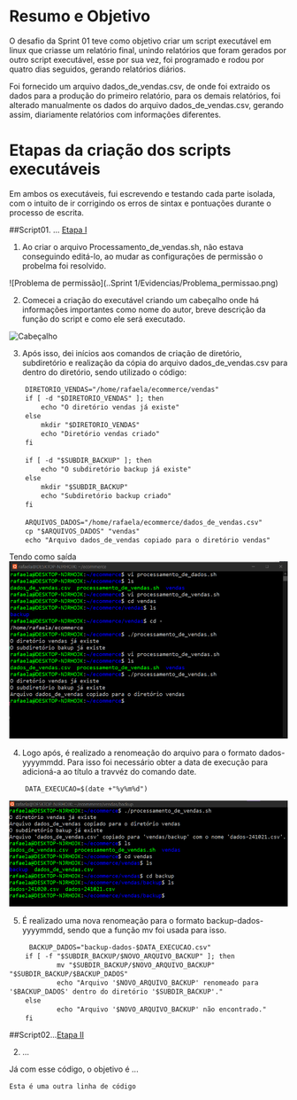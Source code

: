 # Resumo e Objetivo
O desafio da Sprint 01 teve como objetivo criar um script executável em linux que criasse um relatório final, unindo relatórios que foram gerados por outro script executável, esse por sua vez, foi programado e rodou por quatro dias seguidos, gerando relatórios diários.

Foi fornecido um arquivo dados_de_vendas.csv, de onde foi extraido os dados para a produção do primeiro relatório, para os demais relatórios, foi alterado manualmente os dados do arquivo dados_de_vendas.csv, gerando assim, diariamente relatórios com informações diferentes.

# Etapas da criação dos scripts executáveis
Em ambos os executáveis, fui escrevendo e testando cada parte isolada, com o intuito de ir corrigindo os erros de sintax e pontuações durante o processo de escrita.

##Script01. ... [Etapa I](etapa-1)

1. Ao criar o arquivo Processamento_de_vendas.sh, não estava conseguindo editá-lo, ao mudar as configurações de permissão o probelma foi resolvido. 

![Problema de permissão](..Sprint 1/Evidencias/Problema_permissao.png)

2. Comecei a criação do executável criando um cabeçalho onde há informações importantes como nome do autor, breve descrição da função do script e como ele será executado.

![Cabeçalho](../Evidencias/Cabeçalho.png)

3. Após isso, dei inícios aos comandos de criação de diretório, subdiretório e realização da cópia do arquivo dados_de_vendas.csv para dentro do diretório, sendo utilizado o código:
```linux
    DIRETORIO_VENDAS="/home/rafaela/ecommerce/vendas"
    if [ -d "$DIRETORIO_VENDAS" ]; then
        echo "O diretório vendas já existe"
    else
        mkdir "$DIRETORIO_VENDAS"
        echo "Diretório vendas criado"
    fi

    if [ -d "$SUBDIR_BACKUP" ]; then
        echo "O subdiretório backup já existe"
    else
        mkdir "$SUBDIR_BACKUP"
        echo "Subdiretório backup criado"
    fi

    ARQUIVOS_DADOS="/home/rafaela/ecommerce/dados_de_vendas.csv"
    cp "$ARQUIVOS_DADOS" "vendas"
    echo "Arquivo dados_de_vendas copiado para o diretório vendas"
```
Tendo como saída
![Criação vendas, backup e cópia de dados_de_vendas](../Evidencias/Criação_dir_subdir_copia.png)

4. Logo após, é realizado a renomeação do arquivo para o formato dados-yyyymmdd. Para isso foi necessário obter a data de execução para adicioná-a ao título a travvéz do comando date.

```linux
    DATA_EXECUCAO=$(date +"%y%m%d")
```
    
![Renome para dados-yyyymmdd](../Evidencias/Renome_dados-yyymmdd.png)

5. É realizado uma nova renomeação para o formato backup-dados-yyyymmdd, sendo que a função mv foi usada para isso.
```linux
     BACKUP_DADOS="backup-dados-$DATA_EXECUCAO.csv"
    if [ -f "$SUBDIR_BACKUP/$NOVO_ARQUIVO_BACKUP" ]; then
            mv "$SUBDIR_BACKUP/$NOVO_ARQUIVO_BACKUP" "$SUBDIR_BACKUP/$BACKUP_DADOS"
            echo "Arquivo '$NOVO_ARQUIVO_BACKUP' renomeado para '$BACKUP_DADOS' dentro do diretório '$SUBDIR_BACKUP'."
    else
            echo "Arquivo '$NOVO_ARQUIVO_BACKUP' não encontrado."
    fi 
```

    
##Script02...[Etapa II](etapa-2)

2. ... 

Já com esse código, o objetivo é ...

```
Esta é uma outra linha de código
```
    



